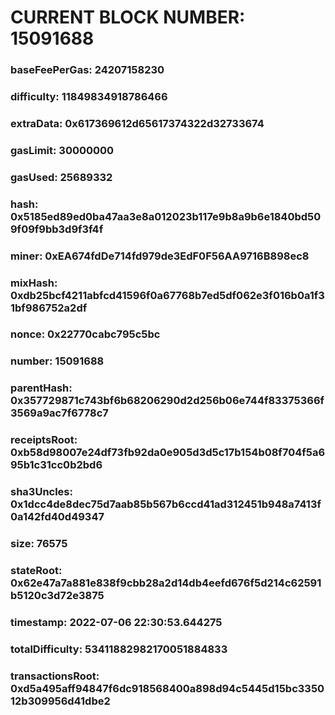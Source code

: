 # CURRENT BLOCK NUMBER: 15091688

### baseFeePerGas: 24207158230
### difficulty: 11849834918786466
### extraData: 0x617369612d65617374322d32733674
### gasLimit: 30000000
### gasUsed: 25689332
### hash: 0x5185ed89ed0ba47aa3e8a012023b117e9b8a9b6e1840bd509f09f9bb3d9f3f4f
### miner: 0xEA674fdDe714fd979de3EdF0F56AA9716B898ec8
### mixHash: 0xdb25bcf4211abfcd41596f0a67768b7ed5df062e3f016b0a1f31bf986752a2df
### nonce: 0x22770cabc795c5bc
### number: 15091688
### parentHash: 0x357729871c743bf6b68206290d2d256b06e744f83375366f3569a9ac7f6778c7
### receiptsRoot: 0xb58d98007e24df73fb92da0e905d3d5c17b154b08f704f5a695b1c31cc0b2bd6
### sha3Uncles: 0x1dcc4de8dec75d7aab85b567b6ccd41ad312451b948a7413f0a142fd40d49347
### size: 76575
### stateRoot: 0x62e47a7a881e838f9cbb28a2d14db4eefd676f5d214c62591b5120c3d72e3875
### timestamp: 2022-07-06 22:30:53.644275
### totalDifficulty: 53411882982170051884833
### transactionsRoot: 0xd5a495aff94847f6dc918568400a898d94c5445d15bc335012b309956d41dbe2
